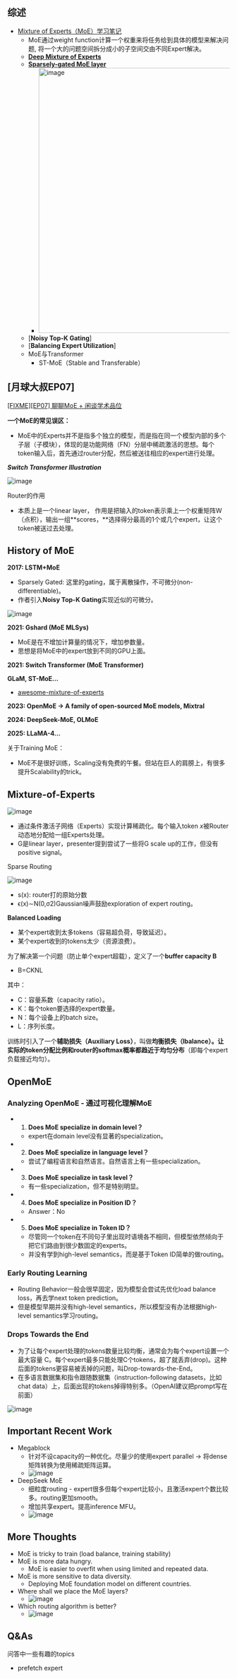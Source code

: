## 综述

- [Mixture of Experts（MoE）学习笔记](https://zhuanlan.zhihu.com/p/675216281)
  - MoE通过weight function计算一个权重来将任务给到具体的模型来解决问题, 将一个大的问题空间拆分成小的子空间交由不同Expert解决。
  - [**Deep Mixture of Experts**](https://arxiv.org/pdf/1312.4314)
  - [**Sparsely-gated MoE layer**](https://arxiv.org/pdf/1701.06538)
    - <img width="601" alt="image" src="https://github.com/user-attachments/assets/9bc8eaa3-d514-4c88-b0c5-ec00bc0a111b" />
  - [**Noisy Top-K Gating**]
  - [**Balancing Expert Utilization**]
  - MoE与Transformer
    - ST-MoE（Stable and Transferable）

## [月球大叔EP07]

[[FIXME][EP07] 聊聊MoE + 闲谈学术品位](https://www.youtube.com/watch?v=mHUBwzlsWjg)

**一个MoE的常见误区：**

- MoE中的Experts并不是指多个独立的模型，而是指在同一个模型内部的多个子层（子模块），体现的是功能网络（FN）分层中稀疏激活的思想。每个token输入后，首先通过router分配，然后被送往相应的expert进行处理。

***Switch Transformer Illustration***

![image](https://github.com/user-attachments/assets/5b9c4409-daff-4743-a200-58ee11ffad64)

Router的作用

- 本质上是一个linear layer， 作用是把输入的token表示乘上一个权重矩阵W（点积），输出一组**scores，**选择得分最高的1个或几个expert，让这个token被送过去处理。

## History of MoE

**2017: LSTM+MoE**

- Sparsely Gated: 这里的gating，属于离散操作，不可微分(non-differentiable)。
- 作者引入**Noisy Top-K Gating**实现近似的可微分。

![image](https://github.com/user-attachments/assets/c9fedc24-d552-4d84-8688-c2d75e80df26)

**2021: Gshard (MoE MLSys)**

- MoE是在不增加计算量的情况下，增加参数量。
- 思想是将MoE中的expert放到不同的GPU上面。

**2021: Switch Transformer (MoE Transformer)**

**GLaM, ST-MoE…**

- [awesome-mixture-of-experts](https://github.com/XueFuzhao/awesome-mixture-of-experts)

**2023: OpenMoE → A family of open-sourced MoE models, Mixtral**

**2024: DeepSeek-MoE, OLMoE**

**2025: LLaMA-4…**

关于Training MoE：

- MoE不是很好训练，Scaling没有免费的午餐。但站在巨人的肩膀上，有很多提升Scalability的trick。

## Mixture-of-Experts

![image](https://github.com/user-attachments/assets/a606cdf3-7030-4acc-bb77-6a8f40aafd5e)

- 通过条件激活子网络（Experts）实现计算稀疏化。每个输入token *x*被Router动态地分配给一组Experts处理。
- G是linear layer，presenter提到尝试了一些将G scale up的工作，但没有positive signal。

Sparse Routing

![image](https://github.com/user-attachments/assets/71bd52c9-875e-4e4c-ae89-d0155ae3eef6)

- s(x): router打的原始分数
- ϵ(x)∼N(0,σ2)Gaussian噪声鼓励exploration of expert routing。

**Balanced Loading**

- 某个expert收到太多tokens（容易超负荷，导致延迟）。
- 某个expert收到的tokens太少（资源浪费）。

为了解决第一个问题（防止单个expert超载），定义了一个**buffer capacity B**
- B=CKNL

其中：

- C：容量系数（capacity ratio）。
- K：每个token要选择的expert数量。
- N：每个设备上的batch size。
- L：序列长度。

训练时引入了一个**辅助损失（Auxiliary Loss）**，叫做**均衡损失（**lbalance**）。**让实际的token分配比例和router的softmax概率都趋近于**均匀分布**（即每个expert负载接近均匀）。

## OpenMoE

### Analyzing OpenMoE - **通过可视化理解MoE**

- 1. **Does MoE specialize in domain level？**
  - expert在domain level没有显著的specialization。
- 2. **Does** **MoE specialize in language level？**
  - 尝试了编程语言和自然语言。自然语言上有一些specialization。
- 3. **Does** **MoE specialize in task level？**
  - 有一些specialization，但不是特别明显。
- 4. **Does MoE specialize in Position ID？**
  - Answer：No
- 5. **Does MoE specialize in Token ID？**
  - 尽管同一个token在不同句子里出现时语境各不相同，但模型依然倾向于把它们路由到很少数固定的experts。
  - 并没有学到high-level semantics，而是基于Token ID简单的做routing。

### **Early Routing Learning**

- Routing Behavior一般会很早固定，因为模型会尝试先优化load balance loss，再去学next token prediction。
- 但是模型早期并没有high-level semantics，所以模型没有办法根据high-level semantics学习routing。

### Drops Towards the End

- 为了让每个expert处理的tokens数量比较均衡，通常会为每个expert设置一个最大容量 C。每个expert最多只能处理C个tokens，超了就丢弃(drop)。这种后面的tokens更容易被丢掉的问题，叫Drop-towards-the-End。
- 在多语言数据集和指令跟随数据集（instruction-following datasets，比如chat data）上，后面出现的tokens掉得特别多。（OpenAI建议把prompt写在前面）

![image](https://github.com/user-attachments/assets/10e0ac01-9057-4245-bf3b-3574c2ec98dd)

## Important Recent Work

- Megablock
    - 针对不设capacity的一种优化。尽量少的使用expert parallel → 将dense矩阵转换为使用稀疏矩阵运算。
    - ![image](https://github.com/user-attachments/assets/d67a2801-b3c4-4e0b-8b4b-0f37eccb65e3)
- DeepSeek MoE
    - 细粒度routing - expert很多但每个expert比较小，且激活expert个数比较多。routing更加smooth。
    - 增加共享expert。提高inference MFU。
    - ![image](https://github.com/user-attachments/assets/083c101b-3693-4e9b-9f15-d7a2baf12731)

## More Thoughts

- MoE is tricky to train (load balance, training stability)
- MoE is more data hungry.
    - MoE is easier to overfit when using limited and repeated data.
- MoE is more sensitive to data diversity.
    - Deploying MoE foundation model on different countries.
- Where shall we place the MoE layers?
   - ![image](https://github.com/user-attachments/assets/6841e754-2fb2-4980-b854-f305d3173d59)
- Which routing algorithm is better?
  - ![image](https://github.com/user-attachments/assets/034404d7-a2d2-46ba-9d0a-76d3cbac86fd)

## **Q&As**

问答中一些有趣的topics

- prefetch expert
